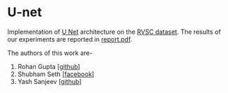 # U-net
Implementation of <a href="https://lmb.informatik.uni-freiburg.de/people/ronneber/u-net/">U Net</a> architecture on the <a href="http://rvsc.projets.litislab.fr/">RVSC dataset</a>. The results of our experiments are reported in 
<a href="https://github.com/cybershiptrooper/U-net/blob/main/report.pdf">report.pdf</a>.

The authors of this work are-
1. Rohan Gupta [<a href="https://github.com/cybershiptrooper">github</a>]
2. Shubham Seth [<a href="https://www.facebook.com/shubham.seth.56">facebook</a>]
3. Yash Sanjeev [<a href="https://github.com/sanjivyash">github</a>]
